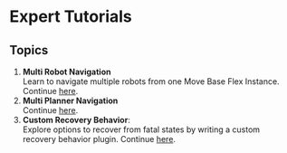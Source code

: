 # Expert Tutorials

## Topics
1. **Multi Robot Navigation** <br> Learn to navigate multiple robots from one Move Base Flex Instance. Continue [here](./multi_robot_navigation.md).
2. **Multi Planner Navigation** <br> Continue [here](./multi_planner_navigation.md).
3. **Custom Recovery Behavior**: <br> Explore options to recover from fatal states by writing a custom recovery behavior plugin. Continue [here](./custom_recovery_behavior.md).

